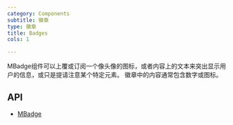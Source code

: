 ```yaml
---
category: Components
subtitle: 徽章
type: 徽章
title: Badges
cols: 1

---
```


MBadge组件可以上覆或订阅一个像头像的图标，或者内容上的文本来突出显示用户的信息，或只是提请注意某个特定元素。 徽章中的内容通常包含数字或图标。

## API

- [MBadge](/docs/api/MBadge)